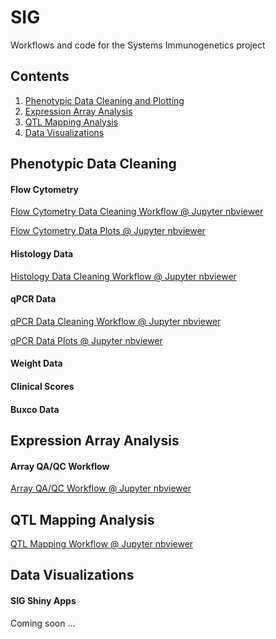 # SIG
Workflows and code for the Systems Immunogenetics project

## Contents
1. [Phenotypic Data Cleaning and Plotting](#pheno)
2. [Expression Array Analysis](#expression)
3. [QTL Mapping Analysis](#qtl)
4. [Data Visualizations](#viz)

## <a name="pheno"></a>Phenotypic Data Cleaning 

#### Flow Cytometry

[Flow Cytometry Data Cleaning Workflow @ Jupyter nbviewer](http://nbviewer.jupyter.org/github/biodev/SIG/blob/master/SIG_WNV_Flow_Data_Cleaning.ipynb)

[Flow Cytometry Data Plots @ Jupyter nbviewer](http://nbviewer.jupyter.org/github/biodev/SIG/blob/master/SIG_WNV_Flow_Data_Plotting.ipynb)

#### Histology Data

[Histology Data Cleaning Workflow @ Jupyter nbviewer](http://nbviewer.jupyter.org/github/biodev/SIG/blob/master/SIG_WNV_Histology_Data_Cleaning.ipynb)

#### qPCR Data

[qPCR Data Cleaning Workflow @ Jupyter nbviewer](http://nbviewer.jupyter.org/github/biodev/SIG/blob/master/SIG_WNV_qPCR_Data_Cleaning.ipynb)

[qPCR Data Plots @ Jupyter nbviewer](http://nbviewer.jupyter.org/github/biodev/SIG/blob/master/SIG_WNV_qPCR_Data_Plotting.ipynb)

#### Weight Data

#### Clinical Scores

#### Buxco Data


## <a name="expression"></a>Expression Array Analysis

#### Array QA/QC Workflow

[Array QA/QC Workflow @ Jupyter nbviewer](http://nbviewer.jupyter.org/github/biodev/SIG/blob/master/SIG_Array_QA_QC_Workflow.ipynb)


## <a name="qtl"></a>QTL Mapping Analysis

[QTL Mapping Workflow @ Jupyter nbviewer](https://nbviewer.jupyter.org/github/biodev/SIG/blob/master/SIG_QTL_Mapping_Workflow.ipynb)


## <a name="viz"></a>Data Visualizations

#### SIG Shiny Apps

Coming soon ...
